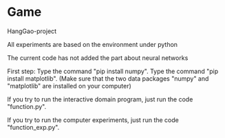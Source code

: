 # Game
HangGao-project

All experiments are based on the environment under python

The current code has not added the part about neural networks

First step: Type the command "pip install numpy". Type the command "pip install matplotlib". (Make sure that the two data packages "numpy" and "matplotlib" are installed on your computer)

If you try to run the interactive domain program, just run the code "function.py".

If you try to run the computer experiments, just run the code "function_exp.py".
